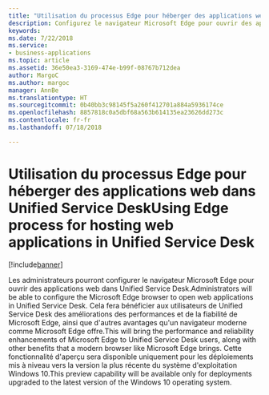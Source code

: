 ```yaml
---
title: "Utilisation du processus Edge pour héberger des applications web dans Unified Service Desk"
description: Configurez le navigateur Microsoft Edge pour ouvrir des applications web dans Unified Service Desk.
keywords: 
ms.date: 7/22/2018
ms.service:
- business-applications
ms.topic: article
ms.assetid: 36e50ea3-3169-474e-b99f-08767b712dea
author: MargoC
ms.author: margoc
manager: AnnBe
ms.translationtype: HT
ms.sourcegitcommit: 0b40bb3c98145f5a260f412701a884a5936174ce
ms.openlocfilehash: 8857818c0a5dbf68a563b614135ea23626dd273c
ms.contentlocale: fr-fr
ms.lasthandoff: 07/18/2018

---
```


#  <a name="using-edge-process-for-hosting-web-applications-in-unified-service-desk"></a><span data-ttu-id="8a111-103">Utilisation du processus Edge pour héberger des applications web dans Unified Service Desk</span><span class="sxs-lookup"><span data-stu-id="8a111-103">Using Edge process for hosting web applications in Unified Service Desk</span></span>


[!include[banner](../../../../includes/banner.md)]

<span data-ttu-id="8a111-104">Les administrateurs pourront configurer le navigateur Microsoft Edge pour ouvrir des applications web dans Unified Service Desk.</span><span class="sxs-lookup"><span data-stu-id="8a111-104">Administrators will be able to configure the Microsoft Edge browser to open web applications in Unified Service Desk.</span></span> <span data-ttu-id="8a111-105">Cela fera bénéficier aux utilisateurs de Unified Service Desk des améliorations des performances et de la fiabilité de Microsoft Edge, ainsi que d'autres avantages qu'un navigateur moderne comme Microsoft Edge offre.</span><span class="sxs-lookup"><span data-stu-id="8a111-105">This will bring the performance and reliability enhancements of Microsoft Edge to Unified Service Desk users, along with other benefits that a modern browser like Microsoft Edge brings.</span></span> <span data-ttu-id="8a111-106">Cette fonctionnalité d'aperçu sera disponible uniquement pour les déploiements mis à niveau vers la version la plus récente du système d'exploitation Windows 10.</span><span class="sxs-lookup"><span data-stu-id="8a111-106">This preview capability will be available only for deployments upgraded to the latest version of the Windows 10 operating system.</span></span>

